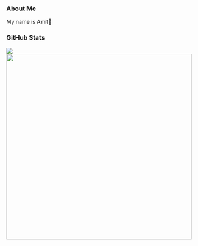 ### About Me
My name is Amit🔰

### GitHub Stats

<a href="https://github.com/anuraghazra/github-readme-stats">
  <img align="center" src="https://github-readme-stats.vercel.app/api/top-langs/?username=AmitHalpert&layout=compact&theme=material-palenight&langs_count=8" >
</a>
<a href="https://github.com/anuraghazra/github-readme-stats">
  <img align="center" width=485 src="https://github-readme-stats.vercel.app/api?username=AmitHalpert&theme=material-palenight&count_private=true&show_icons=true" />
</a>
